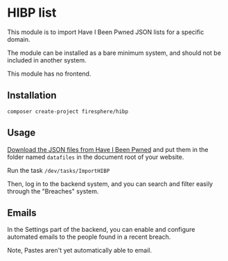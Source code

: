 # HIBP list

This module is to import Have I Been Pwned JSON lists for a specific domain.

The module can be installed as a bare minimum system, and should not
be included in another system.

This module has no frontend.

## Installation

`composer create-project firesphere/hibp`

## Usage

[Download the JSON files from Have I Been Pwned](https://haveibeenpwned.com/DomainSearch) and put them in the
folder named `datafiles` in the document root of your website.

Run the task `/dev/tasks/ImportHIBP`

Then, log in to the backend system, and you can search and filter easily
through the "Breaches" system.

## Emails

In the Settings part of the backend, you can enable and configure
automated emails to the people found in a recent breach.

Note, Pastes aren't yet automatically able to email.
